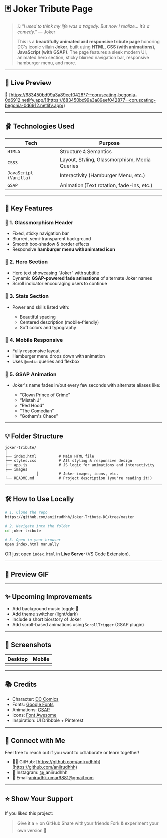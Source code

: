 # 🃏 Joker Tribute Page

> 🎝 *"I used to think my life was a tragedy. But now I realize... it’s a comedy."* — Joker
>
> This is a **beautifully animated and responsive tribute page** honoring DC's iconic villain **Joker**, built using **HTML, CSS (with animations), JavaScript (with GSAP)**. The page features a sleek modern UI, animated hero section, sticky blurred navigation bar, responsive hamburger menu, and more.

---

## 🚀 Live Preview

🔗 [https://683450bd99a3a89eef042877--coruscating-begonia-0d6912.netlify.app/](https://683450bd99a3a89eef042877--coruscating-begonia-0d6912.netlify.app/)

---

## 🩰 Technologies Used

| Tech                   | Purpose                                       |
| ---------------------- | --------------------------------------------- |
| `HTML5`                | Structure & Semantics                         |
| `CSS3`                 | Layout, Styling, Glassmorphism, Media Queries |
| `JavaScript (Vanilla)` | Interactivity (Hamburger Menu, etc.)          |
| `GSAP`                 | Animation (Text rotation, fade-ins, etc.)     |

---

## 🎨 Key Features

### 🔸 1. **Glassmorphism Header**

* Fixed, sticky navigation bar
* Blurred, semi-transparent background
* Smooth box-shadow & border effects
* Responsive **hamburger menu with animated icon**

### 🔸 2. **Hero Section**

* Hero text showcasing “Joker” with subtitle
* Dynamic **GSAP-powered fade animations** of alternate Joker names
* Scroll indicator encouraging users to continue

### 🔸 3. **Stats Section**

* Power and skills listed with:

  * Beautiful spacing
  * Centered description (mobile-friendly)
  * Soft colors and typography

### 🔸 4. **Mobile Responsive**

* Fully responsive layout
* Hamburger menu drops down with animation
* Uses `@media` queries and flexbox

### 🔸 5. **GSAP Animation**

* Joker's name fades in/out every few seconds with alternate aliases like:

  * “Clown Prince of Crime”
  * “Mistah J”
  * “Red Hood”
  * “The Comedian”
  * “Gotham's Chaos”

---

## 💡 Folder Structure

```
joker-tribute/
│
├── index.html          # Main HTML file
├── styles.css          # All styling & responsive design
├── app.js              # JS logic for animations and interactivity
├── images
              │         # Joker images, icons, etc.
└── README.md           # Project description (you're reading it!)
```

---

## 🛠️ How to Use Locally

```bash
# 1. Clone the repo
https://github.com/aniirudhhh/Joker-Tribute-DC/tree/master

# 2. Navigate into the folder
cd joker-tribute

# 3. Open in your browser
Open index.html manually
```

OR just open `index.html` in **Live Server** (VS Code Extension).

---

## 🎥 Preview GIF

---

## ✨ Upcoming Improvements

* Add background music toggle 🎵
* Add theme switcher (light/dark)
* Include a short bio/story of Joker
* Add scroll-based animations using `ScrollTrigger` (GSAP plugin)

---

## 📸 Screenshots

| Desktop | Mobile |
| ------- | ------ |
|         |        |

---

## 📚 Credits

* Character: [DC Comics](https://www.dc.com/)
* Fonts: [Google Fonts](https://fonts.google.com)
* Animations: [GSAP](https://greensock.com/gsap/)
* Icons: [Font Awesome](https://fontawesome.com/)
* Inspiration: UI Dribbble + Pinterest

---

## 🤝 Connect with Me

Feel free to reach out if you want to collaborate or learn together!

* 🧑‍💻 GitHub: [https://github.com/aniirudhhh](https://github.com/aniirudhhh)
* 📸 Instagram: [@](https://instagram.com/_aniirudhhh)\_aniirudhhh
* 📧 Email:[anirudhk.umar9881@gmail.com](mailto:anirudhk.umar9881@gmail.com)

---

## ⭐ Show Your Support

If you liked this project:

> Give it a ⭐ on GitHub
> Share with your friends
> Fork & experiment your own version 🎨
